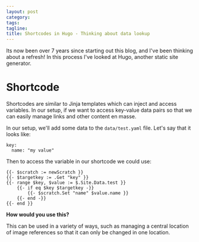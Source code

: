 ```yaml
---
layout: post
category:
tags:
tagline:
title: Shortcodes in Hugo - Thinking about data lookup
---
```


Its now been over 7 years since starting out this blog, and I've been thinking about a refresh! In this process I've looked at Hugo, another static site generator.

# Shortcode

Shortcodes are similar to Jinja templates which can inject and access variables. In our setup, if we want to access key-value data pairs so that we can easily manage links and other content en masse.

In our setup, we'll add some data to the `data/test.yaml` file. Let's say that it looks like:

```
key:
  name: "my value"
```

Then to access the variable in our shortcode we could use:

<!-- {% raw %} -->

```
{{- $scratch := newScratch }}
{{- $targetkey := .Get "key" }}
{{- range $key, $value := $.Site.Data.test }}
    {{- if eq $key $targetkey -}}
        {{- $scratch.Set "name" $value.name }}
    {{- end -}}
{{- end }}
```

<!-- {% endraw %} -->

**How would you use this?**

This can be used in a variety of ways, such as managing a central location of image references so that it can only be changed in one location.
